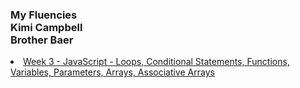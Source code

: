 <!DOCTYPE html>
<html>
<head>
<title>Fluencies Kimi Campbell</title>
    <h3> My Fluencies </br> Kimi Campbell </br> Brother Baer </br> </h3>
</head>

<body>
    <li><a href="./week3/index3.html">Week 3 - JavaScript - Loops, Conditional Statements, Functions, Variables, Parameters, Arrays, Associative Arrays</a></li>


</body>
</html>
